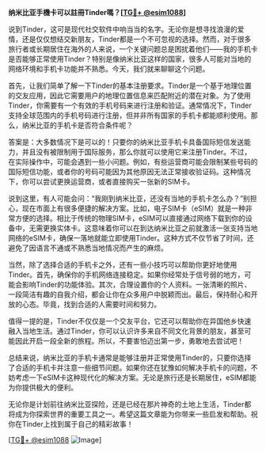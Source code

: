 **纳米比亚手機卡可以註冊Tinder嗎？[[TG💪+ @esim1088](https://t.me/s/esim1088)]**

说到Tinder，这可是现代社交软件中响当当的名字。无论你是想寻找浪漫的爱情，还是仅仅想结交新朋友，Tinder都是一个不可忽视的选择。然而，对于很多旅行者或长期居住在海外的人来说，一个关键问题总是困扰着他们——我的手机卡是否能够正常使用Tinder？特别是像纳米比亚这样的国家，很多人可能对当地的网络环境和手机卡功能并不熟悉。今天，我们就来聊聊这个问题。

首先，让我们简单了解一下Tinder的基本注册要求。Tinder是一个基于地理位置的交友应用，因此它需要用户的地理位置信息来匹配附近的潜在对象。为了使用Tinder，你需要有一个有效的手机号码来进行注册和验证。通常情况下，Tinder支持全球范围内的手机号码进行注册，但并非所有国家的手机卡都能顺利使用。那么，纳米比亚的手机卡是否符合条件呢？

答案是：大多数情况下是可以的！只要你的纳米比亚手机卡具备国际短信发送能力，并且没有被限制用于国际服务，那么你就可以使用它来注册Tinder。不过，在实际操作中，可能会遇到一些小问题。例如，有些运营商可能会限制某些号码的国际短信功能，或者你的号码可能因为其他原因无法正常接收验证码。这种情况下，你可以尝试更换运营商，或者直接购买一张新的SIM卡。

说到这里，有人可能会问：“我刚到纳米比亚，还没有当地的手机卡怎么办？”别担心，现在市面上有很多便捷的解决方案。比如，电子SIM卡（eSIM）就是一种非常方便的选择。相比于传统的物理SIM卡，eSIM可以直接通过网络下载到你的设备中，无需更换实体卡。这意味着你可以在到达纳米比亚之前就激活一张支持当地网络的eSIM卡，确保一落地就能立即使用Tinder。这种方式不仅节省了时间，还避免了因语言不通或不熟悉当地情况而产生的麻烦。

当然，除了选择合适的手机卡之外，还有一些小技巧可以帮助你更好地使用Tinder。首先，确保你的手机网络连接稳定。如果你经常处于信号弱的地方，可能会影响Tinder的功能体验。其次，合理设置你的个人资料。一张清晰的照片、一段简洁有趣的自我介绍，都会让你在众多用户中脱颖而出。最后，保持耐心和开放的心态。毕竟，找到合适的人需要时间和努力。

值得一提的是，Tinder不仅仅是一个交友平台，它还可以帮助你在异国他乡快速融入当地生活。通过Tinder，你可以认识许多来自不同文化背景的朋友，甚至可能因此开启一段全新的旅程。所以，不要害怕迈出第一步，勇敢地去尝试吧！

总结来说，纳米比亚的手机卡通常是能够注册并正常使用Tinder的，只要你选择了合适的手机卡并注意一些细节问题。如果你还在犹豫如何解决手机卡的问题，不妨考虑一下eSIM卡这种现代化的解决方案。无论是旅行还是长期居住，eSIM都能为你提供极大的便利。

无论你是计划前往纳米比亚探险，还是已经在那片神奇的土地上生活，Tinder都将成为你探索世界的重要工具之一。希望这篇文章能为你带来一些启发和帮助。祝你在Tinder上找到属于自己的精彩故事！

[[TG💪+ @esim1088](https://t.me/s/esim1088) ![Image](https://i.postimg.cc/4NQfJmqS/Snipaste-2025-05-13-00-14-12.png)]